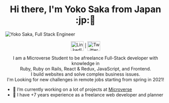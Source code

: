 <h1 align="center"> Hi there, I'm Yoko Saka from Japan :jp:👋</h1>
<img src="https://github.com/yocosaka/yocosaka/blob/master/header-bg.jpg" alt="Yoko Saka, Full Stack Engineer">
<p align="center">
<a href="https://www.linkedin.com/in/yokosaka/" target="blank"><img align="center" src="https://cdn.jsdelivr.net/npm/simple-icons@3.0.1/icons/linkedin.svg" alt="LinkedIn @yokosaka" height="30" width="40" /></a> | <a href="https://twitter.com/yocosaka" target="blank"><img align="center" src="https://cdn.jsdelivr.net/npm/simple-icons@3.0.1/icons/twitter.svg" alt="Twitter @yocosaka" height="30" width="40" /></a>
</p>

<p align="center">
  I am a Microverse Student to be afreelance Full-Stack developer with knowledge in<br>
  Ruby, Ruby on Rails, React & Redux, JavaScript, and Frontend.<br>
  I build websites and solve complex business issues.<br>
  I'm Looking for new challenges in remote jobs starting from spring in 2021!
</p>

- 🔭 I’m currently working on a lot of projects at [Microverse](https://www.microverse.org/)
- :apple: I have +7 years experience as a freelance web developer and planner


<!-- <h2 align="center">Recently Stats</h2>
<img src="https://github-readme-stats.vercel.app/api?username=yocosaka&count_private=true&show_icons=true&theme=tokyonight" align="left">
<img src="https://github-readme-stats.vercel.app/api/top-langs/?username=yocosaka&compact=true">
<br>
<h2 align="center">Languages and Tools</h2>
<p align="center">Ruby | Ruby on Rails | React & Redux | JavaScript | Frontend</p> -->
